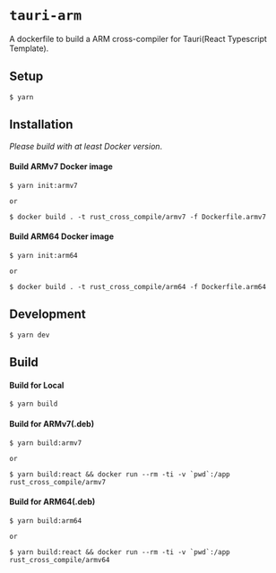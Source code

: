 # `tauri-arm`
A dockerfile to build a ARM cross-compiler for Tauri(React Typescript Template).


## Setup

    $ yarn

## Installation

*Please build with at least Docker version*.

#### Build ARMv7 Docker image

    $ yarn init:armv7
    
    or
    
    $ docker build . -t rust_cross_compile/armv7 -f Dockerfile.armv7

#### Build ARM64 Docker image

    $ yarn init:arm64
    
    or
    
    $ docker build . -t rust_cross_compile/arm64 -f Dockerfile.arm64


## Development

    $ yarn dev
    
    
## Build

#### Build for Local

    $ yarn build

#### Build for ARMv7(.deb)

    $ yarn build:armv7
    
    or
    
    $ yarn build:react && docker run --rm -ti -v `pwd`:/app rust_cross_compile/armv7

#### Build for ARM64(.deb)

    $ yarn build:arm64
    
    or
    
    $ yarn build:react && docker run --rm -ti -v `pwd`:/app rust_cross_compile/armv64
